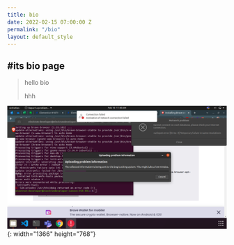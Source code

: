 ```yaml
---
title: bio
date: 2022-02-15 07:00:00 Z
permalink: "/bio"
layout: default_style
---
```


## \#its bio page

> hello bio
>
>
> hhh

![](/uploads/screenshot-from-2022-02-10-11-40-1.png){: width="1366" height="768"}&nbsp;
